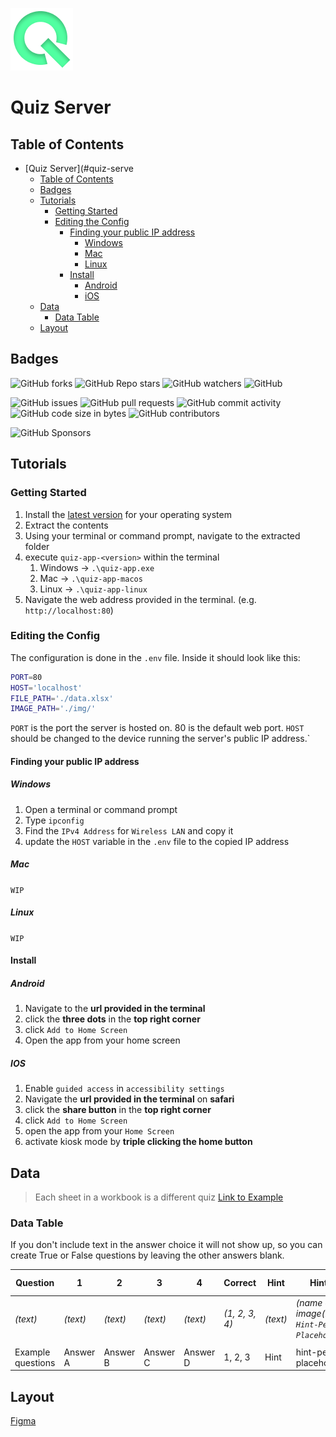![Logo](./docs/images/icon.png)

# Quiz Server

## Table of Contents

- [Quiz Server](#quiz-serve
  - [Table of Contents](#table-of-contents)
  - [Badges](#badges)
  - [Tutorials](#tutorials)
    - [Getting Started](#getting-started)
    - [Editing the Config](#editing-the-config)
      - [Finding your public IP address](#finding-your-public-ip-address)
        - [Windows](#windows)
        - [Mac](#mac)
        - [Linux](#linux)
      - [Install](#install)
        - [Android](#android)
        - [iOS](#ios)
  - [Data](#data)
    - [Data Table](#data-table)
  - [Layout](#layout)

## Badges

![GitHub forks](https://img.shields.io/github/forks/holeinonestudios/quiz-server?style=social) ![GitHub Repo stars](https://img.shields.io/github/stars/holeinonestudios/quiz-server?style=social) ![GitHub watchers](https://img.shields.io/github/watchers/holeinonestudios/quiz-server?style=social) ![GitHub](https://img.shields.io/github/license/holeinonestudios/quiz-server)

![GitHub issues](https://img.shields.io/github/issues/holeinonestudios/quiz-server) ![GitHub pull requests](https://img.shields.io/github/issues-pr/holeinonestudios/quiz-server) ![GitHub commit activity](https://img.shields.io/github/commit-activity/w/holeinonestudios/quiz-server) ![GitHub code size in bytes](https://img.shields.io/github/languages/code-size/holeinonestudios/quiz-server) ![GitHub contributors](https://img.shields.io/github/contributors/holeinonestudios/quiz-server)

![GitHub Sponsors](https://img.shields.io/github/sponsors/holeinonestudios)

## Tutorials

### Getting Started

1. Install the [latest version](https://github.com/HoleInOneStudios/Quiz-Server/releases/latest) for your operating system
2. Extract the contents
3. Using your terminal or command prompt, navigate to the extracted folder
4. execute `quiz-app-<version>` within the terminal
   1. Windows &rarr; `.\quiz-app.exe`
   2. Mac &rarr; `.\quiz-app-macos`
   3. Linux &rarr; `.\quiz-app-linux`
5. Navigate the web address provided in the terminal. (e.g. `http://localhost:80`)

### Editing the Config

The configuration is done in the `.env` file. Inside it should look like this:

```bash
PORT=80
HOST='localhost'
FILE_PATH='./data.xlsx'
IMAGE_PATH='./img/'
```

`PORT` is the port the server is hosted on. 80 is the default web port.
`HOST` should be changed to the device running the server's public IP address.`

#### Finding your public IP address

##### Windows

1. Open a terminal or command prompt
2. Type `ipconfig`
3. Find the `IPv4 Address` for `Wireless LAN` and copy it
4. update the `HOST` variable in the `.env` file to the copied IP address

##### Mac

`WIP`

##### Linux

`WIP`

#### Install

##### Android

1. Navigate to the **url provided in the terminal**
2. click the **three dots** in the **top right corner**
3. click `Add to Home Screen`
4. Open the app from your home screen

##### IOS

1. Enable `guided access` in `accessibility settings`
2. Navigate the **url provided in the terminal** on **safari**
3. click the **share button** in the **top right corner**
4. click `Add to Home Screen`
5. open the app from your `Home Screen`
6. activate kiosk mode by **triple clicking the home button**

## Data

> Each sheet in a workbook is a different quiz
> [Link to Example](./src/data/data.xlsx)

### Data Table

If you don't include text in the answer choice it will not show up, so you can create True or False questions by leaving the other answers blank.

| Question          | 1        | 2        | 3        | 4        | Correct        | Hint     | Hint Image                                                  | Background Image                                |
| ----------------- | -------- | -------- | -------- | -------- | -------------- | -------- | ----------------------------------------------------------- | ----------------------------------------------- |
| *(text)*          | *(text)* | *(text)* | *(text)* | *(text)* | *(1, 2, 3, 4)* | *(text)* | *(name of image(Default is `Hint-Person-Placeholder.png`))* | *(name of image(Default is `placeholder.jpg`))* |
|                   |          |          |          |          |                |          |                                                             |                                                 |
| Example questions | Answer A | Answer B | Answer C | Answer D | 1, 2, 3        | Hint     | hint-person-placeholder.png                                 | placeholder.jpg                                 |

## Layout

[Figma](https://www.figma.com/file/juw197Ed7Ec5yTbPfFytLu/Quiz-Server?node-id=0%3A1)

